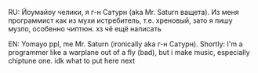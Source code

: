 RU: Йоумайоу челики, я г-н Сатурн (aka Mr. Saturn ващета). Из меня программист как из мухи истребитель, т.е. хреновый, зато я пишу музло, особенно чиптюн. хз чё ещё написать


EN: Yomayo ppl, me Mr. Saturn (ironically aka г-н Сатурн). Shortly: I'm a programmer like a warplane out of a fly (bad), but i make music, especially chiptune one. idk what to put here next
